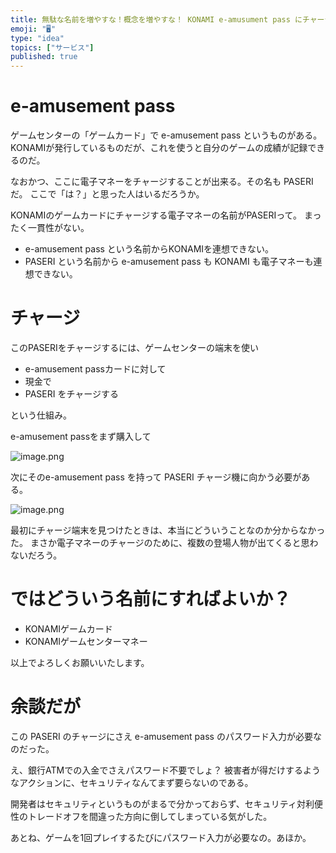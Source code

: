 ```yaml
---
title: 無駄な名前を増やすな！概念を増やすな！ KONAMI e-amusument pass にチャージする PASERI ってなんだよ
emoji: "🖥"
type: "idea"
topics: ["サービス"]
published: true
---
```


# e-amusement pass

ゲームセンターの「ゲームカード」で e-amusement pass というものがある。
KONAMIが発行しているものだが、これを使うと自分のゲームの成績が記録できるのだ。

なおかつ、ここに電子マネーをチャージすることが出来る。その名も PASERI だ。
ここで「は？」と思った人はいるだろうか。

KONAMIのゲームカードにチャージする電子マネーの名前がPASERIって。
まったく一貫性がない。

- e-amusement pass という名前からKONAMIを連想できない。
- PASERI という名前から e-amusement pass も KONAMI も電子マネーも連想できない。

# チャージ

このPASERIをチャージするには、ゲームセンターの端末を使い

- e-amusement passカードに対して
- 現金で
- PASERI をチャージする

という仕組み。

e-amusement passをまず購入して

![image.png](https://qiita-image-store.s3.ap-northeast-1.amazonaws.com/0/89618/d1433fea-2bbe-4a9d-7ead-5cc89aced9ea.png)

次にそのe-amusement pass を持って PASERI チャージ機に向かう必要がある。

![image.png](https://qiita-image-store.s3.ap-northeast-1.amazonaws.com/0/89618/cd72ff04-03a0-f417-788d-9b4c0ad5f2c8.png)

最初にチャージ端末を見つけたときは、本当にどういうことなのか分からなかった。
まさか電子マネーのチャージのために、複数の登場人物が出てくると思わないだろう。

# ではどういう名前にすればよいか？

- KONAMIゲームカード
- KONAMIゲームセンターマネー

以上でよろしくお願いいたします。

# 余談だが

この PASERI のチャージにさえ e-amusement pass のパスワード入力が必要なのだった。

え、銀行ATMでの入金でさえパスワード不要でしょ？
被害者が得だけするようなアクションに、セキュリティなんてまず要らないのである。

開発者はセキュリティというものがまるで分かっておらず、セキュリティ対利便性のトレードオフを間違った方向に倒してしまっている気がした。

あとね、ゲームを1回プレイするたびにパスワード入力が必要なの。あほか。

